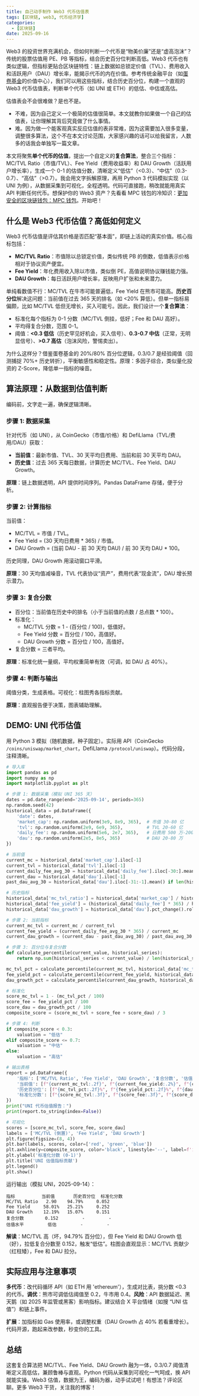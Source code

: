 ```yaml
---
title: 自己动手制作 Web3 代币估值表
tags: [区块链, web3, 代币经济学]
categories:
  - [区块链]
date: 2025-09-16
---
```


Web3 的投资世界充满机会，但如何判断一个代币是“物美价廉”还是“虚高泡沫”？传统的股票估值用 PE、PB 等指标，结合历史百分位判断高低。Web3 代币也有类似逻辑，但指标更贴合区块链特性：链上数据如总锁定价值（TVL）、费用收入和活跃用户（DAU）增长率，能揭示代币的内在价值。参考传统金融平台（如[蛋卷基金](https://danjuanfunds.com/djmodule/value-center)的价值中心），我们可以用这些指标，结合历史百分位，构建一个直观的 Web3 代币估值表，判断单个代币（如 UNI 或 ETH）的低估、中估或高估。

估值表会不会很难做？是也不是。

- 不难，因为自己定义一个极简的估值很简单。本文就教你如果做一个自己的估值表，让你理解其背后究竟做了什么事情。
- 难。因为做一个能客观真实反应估值的表非常难，因为这需要加入很多变量，调整很多算法，这个不在本文讨论范围，大家感兴趣的话可以给我留言，人数多的话我会单独写一篇文章。

本文将聚焦**单个代币的估值**，提出一个自定义的**复合算法**，整合三个指标：MC/TVL Ratio（市值/TVL）、Fee Yield（费用收益率）和 DAU Growth（活跃用户增长率），生成一个 0-1 的估值分数，清晰定义“低估”（<0.3）、“中估”（0.3-0.7）、“高估”（>0.7）。我会用文字拆解原理，再用 Python 3 代码模拟实现（以 UNI 为例），从数据采集到可视化，全程透明。代码可直接跑，稍改就能用真实 API 判断任何代币。想保护你的 Web3 资产？先看看 MPC 钱包的冷知识：[更加安全的区块链钱包：MPC 钱包](https://lucifer.ren/blog/2025/03/05/web3-mpc/)。开始吧！

<!-- more -->

## 什么是 Web3 代币估值？高低如何定义

Web3 代币估值是评估其价格是否匹配“基本面”，即链上活动的真实价值。核心指标包括：

- **MC/TVL Ratio**：市值除以总锁定价值，类似传统 PB 的倒数，低值表示价格相对于协议资产便宜。
- **Fee Yield**：年化费用收入除以市值，类似倒 PE，高值说明协议赚钱能力强。
- **DAU Growth**：每日活跃用户增长率，反映用户扩张和未来潜力。

单纯看数值不行：MC/TVL 在牛市可能普遍低，Fee Yield 在熊市可能高。**历史百分位**解决这问题：当前值在过去 365 天的排名（如 <20% 算低）。但单一指标易偏颇，比如 MC/TVL 低但无增长，买入可能亏。因此，我们设计一个**复合算法**：

- 标准化每个指标为 0-1 分数（MC/TVL 倒挂，低好；Fee 和 DAU 高好）。
- 平均得复合分数，范围 0-1。
- 阈值：**<0.3 低估**（历史罕见好机会，买入信号）、**0.3-0.7 中估**（正常，无明显信号）、**>0.7 高估**（泡沫风险，警惕卖出）。

为什么这样分？借鉴蛋卷基金的 20%/80% 百分位逻辑，0.3/0.7 是经验阈值（回测捕捉 70%+ 历史转折），平衡敏感性和稳定性。原理：多因子综合，类似量化投资的 Z-Score，降低单一指标的噪音。

## 算法原理：从数据到估值判断

编码前，文字走一遍，确保逻辑清晰。

### 步骤 1: 数据采集

针对代币（如 UNI），从 CoinGecko（市值/价格）和 DefiLlama（TVL/费用/DAU）获取：

- **当前值**：最新市值、TVL、30 天平均日费用、当前和前 30 天平均 DAU。
- **历史值**：过去 365 天每日数据，计算历史 MC/TVL、Fee Yield、DAU Growth。

**原理**：链上数据透明，API 提供时间序列。Pandas DataFrame 存储，便于分析。

### 步骤 2: 计算指标

当前值：

- MC/TVL = 市值 / TVL。
- Fee Yield = (30 天均日费用 \* 365) / 市值。
- DAU Growth = (当前 DAU - 前 30 天均 DAU) / 前 30 天均 DAU \* 100。

历史同理，DAU Growth 用滚动窗口平滑。

**原理**：30 天均值减噪音，TVL 代表协议“资产”，费用代表“现金流”，DAU 增长预示潜力。

### 步骤 3: 复合分数

- 百分位：当前值在历史中的排名（小于当前值的点数 / 总点数 \* 100）。
- 标准化：
  - MC/TVL 分数 = 1 - (百分位 / 100)，低值好。
  - Fee Yield 分数 = 百分位 / 100，高值好。
  - DAU Growth 分数 = 百分位 / 100，高值好。
- 复合分数 = 三者平均。

**原理**：标准化统一量纲，平均权重简单有效（可调，如 DAU 占 40%）。

### 步骤 4: 判断与输出

阈值分类，生成表格。可视化：柱图秀各指标贡献。

**原理**：直观报告便于决策，图表辅助理解。

## DEMO: UNI 代币估值

用 Python 3 模拟（随机数据，种子固定）。实际用 API（CoinGecko `/coins/uniswap/market_chart`，DefiLlama `/protocol/uniswap`）。代码分段，注释清晰。

```python
# 导入库
import pandas as pd
import numpy as np
import matplotlib.pyplot as plt

# 步骤 1: 数据采集（模拟 UNI 365 天）
dates = pd.date_range(end='2025-09-14', periods=365)
np.random.seed(42)
historical_data = pd.DataFrame({
    'date': dates,
    'market_cap': np.random.uniform(3e9, 8e9, 365),  # 市值 30-80 亿
    'tvl': np.random.uniform(2e9, 6e9, 365),         # TVL 20-60 亿
    'daily_fee': np.random.uniform(5e6, 2e7, 365),   # 日费用 500 万-2000 万
    'dau': np.random.uniform(2e5, 8e5, 365)          # DAU 20-80 万
})

# 当前值
current_mc = historical_data['market_cap'].iloc[-1]
current_tvl = historical_data['tvl'].iloc[-1]
current_daily_fee_avg_30 = historical_data['daily_fee'].iloc[-30:].mean()
current_dau = historical_data['dau'].iloc[-1]
past_dau_avg_30 = historical_data['dau'].iloc[-31:-1].mean() if len(historical_data) > 30 else historical_data['dau'].mean()

# 历史指标
historical_data['mc_tvl_ratio'] = historical_data['market_cap'] / historical_data['tvl']
historical_data['fee_yield'] = (historical_data['daily_fee'] * 365) / historical_data['market_cap']
historical_data['dau_growth'] = historical_data['dau'].pct_change().rolling(30).mean().fillna(0) * 100

# 步骤 2: 当前指标
current_mc_tvl = current_mc / current_tvl
current_fee_yield = (current_daily_fee_avg_30 * 365) / current_mc
current_dau_growth = (current_dau - past_dau_avg_30) / past_dau_avg_30 * 100 if past_dau_avg_30 > 0 else 0

# 步骤 3: 百分位与复合分数
def calculate_percentile(current_value, historical_series):
    return np.sum(historical_series < current_value) / len(historical_series) * 100

mc_tvl_pct = calculate_percentile(current_mc_tvl, historical_data['mc_tvl_ratio'])
fee_yield_pct = calculate_percentile(current_fee_yield, historical_data['fee_yield'])
dau_growth_pct = calculate_percentile(current_dau_growth, historical_data['dau_growth'])

# 标准化
score_mc_tvl = 1 - (mc_tvl_pct / 100)
score_fee = fee_yield_pct / 100
score_dau = dau_growth_pct / 100
composite_score = (score_mc_tvl + score_fee + score_dau) / 3

# 步骤 4: 判断
if composite_score < 0.3:
    valuation = "低估"
elif composite_score <= 0.7:
    valuation = "中估"
else:
    valuation = "高估"

# 输出表格
report = pd.DataFrame({
    '指标': ['MC/TVL Ratio', 'Fee Yield', 'DAU Growth', '复合分数', '估值水平'],
    '当前值': [f"{current_mc_tvl:.2f}", f"{current_fee_yield:.2%}", f"{current_dau_growth:.2f}%", f"{composite_score:.3f}", valuation],
    '历史百分位': [f"{mc_tvl_pct:.2f}%", f"{fee_yield_pct:.2f}%", f"{dau_growth_pct:.2f}%", '-', '-'],
    '标准化分数': [f"{score_mc_tvl:.3f}", f"{score_fee:.3f}", f"{score_dau:.3f}", '-', '-']
})
print("UNI 代币估值报告：")
print(report.to_string(index=False))

# 可视化
scores = [score_mc_tvl, score_fee, score_dau]
labels = ['MC/TVL (倒置)', 'Fee Yield', 'DAU Growth']
plt.figure(figsize=(8, 4))
plt.bar(labels, scores, color=['red', 'green', 'blue'])
plt.axhline(y=composite_score, color='black', linestyle='--', label=f'复合分数: {composite_score:.3f}')
plt.ylabel('标准化分数 (0-1)')
plt.title('UNI 估值指标贡献')
plt.legend()
plt.show()
```

运行输出（模拟 UNI，2025-09-14）：

```
指标          当前值       历史百分位  标准化分数
MC/TVL Ratio   2.90    94.79%     0.052
Fee Yield     58.01%   25.21%     0.252
DAU Growth    12.19%   15.07%     0.151
复合分数        0.152         -         -
估值水平         低估         -         -
```

**解读**：MC/TVL 高（坏，94.79% 百分位），但 Fee Yield 和 DAU Growth 低（好），拉低复合分数至 0.152，触发“低估”。柱图会直观显示：MC/TVL 贡献少（红柱矮），Fee 和 DAU 拉分。

## 实际应用与注意事项

**多代币**：改代码循环 API（如 ETH 用 'ethereum'），生成对比表，挑分数 <0.3 的代币。**调优**：熊市可调低估阈值至 0.2，牛市用 0.4。**风险**：API 数据延迟、黑天鹅（如 2025 年监管或黑客）影响指标。建议结合 X 平台情绪（如搜 “UNI 估值”）和链上事件。

**扩展**：加指标如 Gas 使用率，或调整权重（DAU Growth 占 40% 若看重增长）。代码开源，跑起来改参数，秒变你的工具。

## 总结

这套复合算法把 MC/TVL、Fee Yield、DAU Growth 融为一体，0.3/0.7 阈值清晰定义高低估，兼顾鲁棒与直观。Python 代码从采集到可视化一气呵成，换 API 就能实操。Web3 估值，数据为王，编码为器，动手试试吧！有想法？评论区聊。更多 Web3 干货，关注我的博客！
